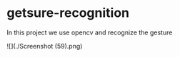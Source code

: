 # getsure-recognition
In this project we use opencv  and recognize the gesture

![](./Screenshot (59).png)


